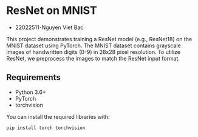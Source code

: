 # ResNet on MNIST
- 22022511-Nguyen Viet Bac 

This project demonstrates training a ResNet model (e.g., ResNet18) on the MNIST dataset using PyTorch. The MNIST dataset contains grayscale images of handwritten digits (0-9) in 28x28 pixel resolution. To utilize ResNet, we preprocess the images to match the ResNet input format.

## Requirements

- Python 3.6+
- PyTorch
- torchvision

You can install the required libraries with:

```bash
pip install torch torchvision